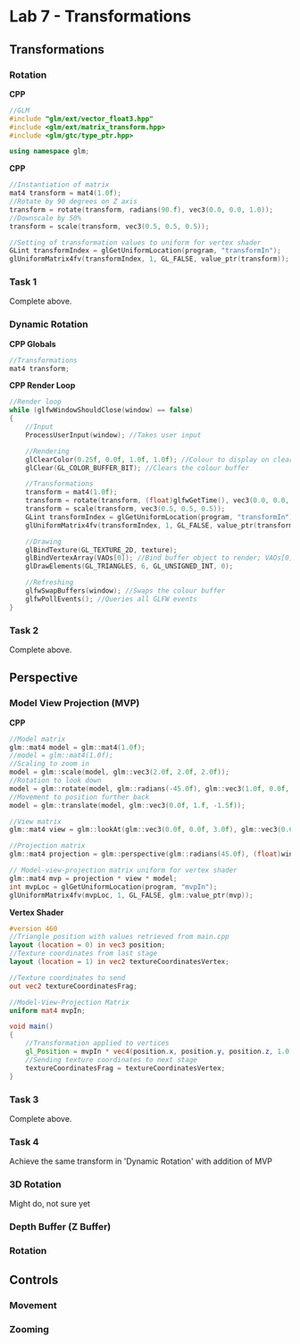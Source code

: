 # Lab 7 - Transformations
## Transformations
### Rotation
**CPP**
```c++
//GLM
#include "glm/ext/vector_float3.hpp"
#include <glm/ext/matrix_transform.hpp>
#include <glm/gtc/type_ptr.hpp>

using namespace glm;
```

**CPP**
```c++
//Instantiation of matrix
mat4 transform = mat4(1.0f);
//Rotate by 90 degrees on Z axis
transform = rotate(transform, radians(90.f), vec3(0.0, 0.0, 1.0));
//Downscale by 50%
transform = scale(transform, vec3(0.5, 0.5, 0.5));

//Setting of transformation values to uniform for vertex shader
GLint transformIndex = glGetUniformLocation(program, "transformIn");
glUniformMatrix4fv(transformIndex, 1, GL_FALSE, value_ptr(transform));
```
### Task 1
Complete above.

### Dynamic Rotation
**CPP Globals**
```c++
//Transformations
mat4 transform;
```

**CPP Render Loop**
```c++
//Render loop
while (glfwWindowShouldClose(window) == false)
{
    //Input
    ProcessUserInput(window); //Takes user input

    //Rendering
    glClearColor(0.25f, 0.0f, 1.0f, 1.0f); //Colour to display on cleared window
    glClear(GL_COLOR_BUFFER_BIT); //Clears the colour buffer

    //Transformations
    transform = mat4(1.0f);
    transform = rotate(transform, (float)glfwGetTime(), vec3(0.0, 0.0, 1.0));
    transform = scale(transform, vec3(0.5, 0.5, 0.5));
    GLint transformIndex = glGetUniformLocation(program, "transformIn");
    glUniformMatrix4fv(transformIndex, 1, GL_FALSE, value_ptr(transform));

    //Drawing
    glBindTexture(GL_TEXTURE_2D, texture);
    glBindVertexArray(VAOs[0]); //Bind buffer object to render; VAOs[0]
    glDrawElements(GL_TRIANGLES, 6, GL_UNSIGNED_INT, 0);

    //Refreshing
    glfwSwapBuffers(window); //Swaps the colour buffer
    glfwPollEvents(); //Queries all GLFW events
}
```

### Task 2
Complete above.

## Perspective
### Model View Projection (MVP)
**CPP**
```c++
//Model matrix
glm::mat4 model = glm::mat4(1.0f);
//model = glm::mat4(1.0f);
//Scaling to zoom in
model = glm::scale(model, glm::vec3(2.0f, 2.0f, 2.0f));
//Rotation to look down
model = glm::rotate(model, glm::radians(-45.0f), glm::vec3(1.0f, 0.0f, 0.0f));
//Movement to position further back
model = glm::translate(model, glm::vec3(0.0f, 1.f, -1.5f));

//View matrix
glm::mat4 view = glm::lookAt(glm::vec3(0.0f, 0.0f, 3.0f), glm::vec3(0.0f, 0.0f, 2.0f), glm::vec3(0.0f, 1.0f, 0.0f));

//Projection matrix
glm::mat4 projection = glm::perspective(glm::radians(45.0f), (float)windowWidth / (float)windowHeight, 0.1f, 100.0f);

// Model-view-projection matrix uniform for vertex shader
glm::mat4 mvp = projection * view * model;
int mvpLoc = glGetUniformLocation(program, "mvpIn");
glUniformMatrix4fv(mvpLoc, 1, GL_FALSE, glm::value_ptr(mvp));
```

**Vertex Shader**
```GLSL
#version 460
//Triangle position with values retrieved from main.cpp
layout (location = 0) in vec3 position;
//Texture coordinates from last stage
layout (location = 1) in vec2 textureCoordinatesVertex;

//Texture coordinates to send
out vec2 textureCoordinatesFrag;

//Model-View-Projection Matrix
uniform mat4 mvpIn;

void main()
{
    //Transformation applied to vertices
    gl_Position = mvpIn * vec4(position.x, position.y, position.z, 1.0);
    //Sending texture coordinates to next stage
    textureCoordinatesFrag = textureCoordinatesVertex;
}
```

### Task 3
Complete above.

### Task 4
Achieve the same transform in 'Dynamic Rotation' with addition of MVP

### 3D Rotation
Might do, not sure yet

### Depth Buffer (Z Buffer)
### Rotation
## Controls
### Movement
### Zooming